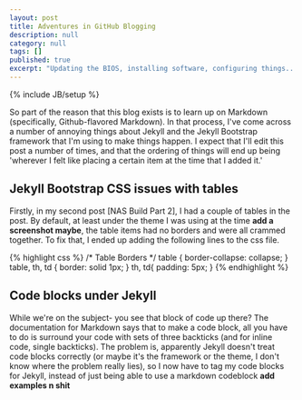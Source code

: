 ```yaml
---
layout: post
title: Adventures in GitHub Blogging
description: null
category: null
tags: []
published: true
excerpt: "Updating the BIOS, installing software, configuring things..."
---
```


{% include JB/setup %}

So part of the reason that this blog exists is to learn up on Markdown (specifically, Github-flavored Markdown). In that process, I've come across a number of annoying things about Jekyll and the Jekyll Bootstrap framework that I'm using to make things happen. I expect that I'll edit this post a number of times, and that the ordering of things will end up being 'wherever I felt like placing a certain item at the time that I added it.'

## Jekyll Bootstrap CSS issues with tables
Firstly, in my second post [NAS Build Part 2], I had a couple of tables in the post. By default, at least under the theme I was using at the time **add a screenshot maybe**, the table items had no borders and were all crammed together. To fix that, I ended up adding the following lines to the css file.

{% highlight css %}
/* Table Borders */
table {
  border-collapse: collapse;
}
table, th, td {
 border: solid 1px;
}
th, td{
  padding: 5px;
}
{% endhighlight %}

## Code blocks under Jekyll
While we're on the subject- you see that block of code up there? The documentation for Markdown says that to make a code block, all you have to do is surround your code with sets of three backticks (and for inline code, single backticks). The problem is, apparently Jekyll doesn't treat code blocks correctly (or maybe it's the framework or the theme, I don't know where the problem really lies), so I now have to tag my code blocks for Jekyll, instead of just being able to use a markdown codeblock **add examples n shit**